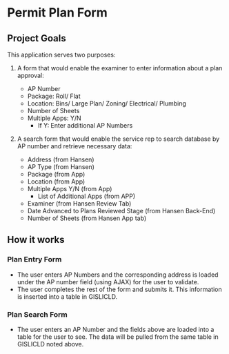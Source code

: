 # Permit Plan Form

## Project Goals

This application serves two purposes:

1.	A form that would enable the examiner to enter information about a plan approval:
    - AP Number
    - Package: Roll/ Flat
    - Location: Bins/ Large Plan/ Zoning/ Electrical/ Plumbing
    - Number of Sheets
    - Multiple Apps: Y/N
        - If Y: Enter additional AP Numbers

2.	A search form that would enable the service rep to search database by AP number and retrieve necessary data:
    - Address (from Hansen)
    - AP Type (from Hansen)
    - Package (from App)
    - Location (from App)
    - Multiple Apps Y/N (from App)
        - List of Additional Apps (from APP)
    - Examiner (from Hansen Review Tab)
    - Date Advanced to Plans Reviewed Stage (from Hansen Back-End)
    - Number of Sheets (from Hansen App tab)

## How it works

### Plan Entry Form
- The user enters AP Numbers and the corresponding address is loaded under the AP number field (using AJAX) for the user to validate.
- The user completes the rest of the form and submits it. This information is inserted into a table in GISLICLD.

### Plan Search Form
- The user enters an AP Number and the fields above are loaded into a table for the user to see. The data will be pulled from the same table in GISLICLD noted above.
